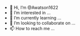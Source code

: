 - 👋 Hi, I’m @Awatson1622
- 👀 I’m interested in ...
- 🌱 I’m currently learning ...
- 💞️ I’m looking to collaborate on ...
- 📫 How to reach me ...

<!---
Awatson1622/Awatson1622 is a ✨ special ✨ repository because its `README.md` (this file) appears on your GitHub profile.
You can click the Preview link to take a look at your changes.
--->
